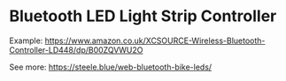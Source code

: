 # Bluetooth LED Light Strip Controller

Example: https://www.amazon.co.uk/XCSOURCE-Wireless-Bluetooth-Controller-LD448/dp/B00ZQVWU2O

See more: https://steele.blue/web-bluetooth-bike-leds/
